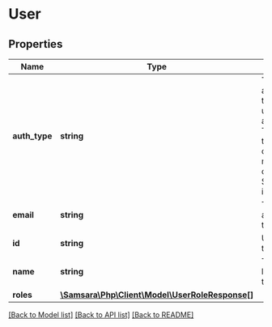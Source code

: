 # User

## Properties
Name | Type | Description | Notes
------------ | ------------- | ------------- | -------------
**auth_type** | **string** | The authentication type the user uses to authenticate. To use SAML this organization must have a configured SAML integration. | 
**email** | **string** | The email address of this user. | 
**id** | **string** | Unique ID for the user. | 
**name** | **string** | The first and last name of the user. | 
**roles** | [**\Samsara\Php\Client\Model\UserRoleResponse[]**](UserRoleResponse.md) |  | 

[[Back to Model list]](../README.md#documentation-for-models) [[Back to API list]](../README.md#documentation-for-api-endpoints) [[Back to README]](../README.md)


